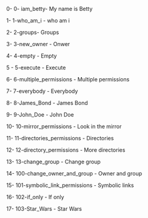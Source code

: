0- 0- iam_betty- My name is Betty

1- 1-who_am_i - who am i

2- 2-groups- Groups

3- 3-new_owner - Onwer

4- 4-empty - Empty

5 - 5-execute - Execute

6- 6-multiple_permissions - Multiple permissions

7- 7-everybody - Everybody 

8- 8-James_Bond - James Bond

9- 9-John_Doe - John Doe

10- 10-mirror_permissions - Look in the mirror

11- 11-directories_permissions - Directories

12- 12-directory_permissions - More directories

13- 13-change_group - Change group 

14- 100-change_owner_and_group - Owner and group

15- 101-symbolic_link_permissions -  Symbolic links

16- 102-if_only -  If only

17- 103-Star_Wars - Star Wars
